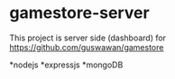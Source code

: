 # gamestore-server
This project is server side (dashboard) for https://github.com/guswawan/gamestore

*nodejs
*expressjs
*mongoDB
